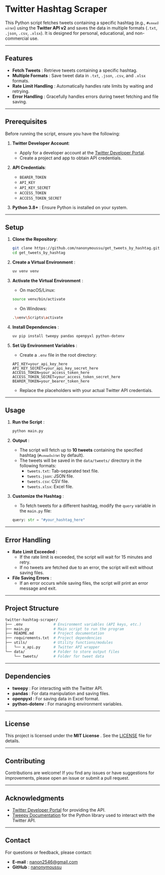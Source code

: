# Twitter Hashtag Scraper

This Python script fetches tweets containing a specific hashtag (e.g., `#แสตมป์อภิวัชร์`) using the **Twitter API v2** and saves the data in multiple formats (`.txt`, `.json`, `.csv`, `.xlsx`). It is designed for personal, educational, and non-commercial use.

---

## Features

- **Fetch Tweets** : Retrieve tweets containing a specific hashtag.
- **Multiple Formats** : Save tweet data in `.txt`, `.json`, `.csv`, and `.xlsx` formats.
- **Rate Limit Handling** : Automatically handles rate limits by waiting and retrying.
- **Error Handling** : Gracefully handles errors during tweet fetching and file saving.

---

## Prerequisites

Before running the script, ensure you have the following:

1. **Twitter Developer Account**:

   - Apply for a developer account at the [Twitter Developer Portal](https://developer.twitter.com/).
   - Create a project and app to obtain API credentials.

2. **API Credentials**:

   - `BEARER_TOKEN`
   - `API_KEY`
   - `API_KEY_SECRET`
   - `ACCESS_TOKEN`
   - `ACCESS_TOKEN_SECRET`

3. **Python 3.8+** : Ensure Python is installed on your system.

---

## Setup

1. **Clone the Repository**:

   ```bash
   git clone https://github.com/nanonymoussu/get_tweets_by_hashtag.git
   cd get_tweets_by_hashtag
   ```

2. **Create a Virtual Environment** :

   ```bash
   uv venv venv
   ```

3. **Activate the Virtual Environment** :

   - On macOS/Linux:

   ```bash
   source venv/bin/activate
   ```

   - On Windows:

   ```bash
   .\venv\Scripts\activate
   ```

4. **Install Dependencies** :

   ```bash
   uv pip install tweepy pandas openpyxl python-dotenv
   ```

5. **Set Up Environment Variables** :

   - Create a `.env` file in the root directory:

   ```env
   API_KEY=your_api_key_here
   API_KEY_SECRET=your_api_key_secret_here
   ACCESS_TOKEN=your_access_token_here
   ACCESS_TOKEN_SECRET=your_access_token_secret_here
   BEARER_TOKEN=your_bearer_token_here
   ```

   - Replace the placeholders with your actual Twitter API credentials.

---

## Usage

1. **Run the Script** :

   ```bash
   python main.py
   ```

2. **Output** :

   - The script will fetch up to **10 tweets** containing the specified hashtag (`#แสตมป์อภิวัชร์` by default).
   - The tweets will be saved in the `data/tweets/` directory in the following formats:
     - `tweets.txt`: Tab-separated text file.
     - `tweets.json`: JSON file.
     - `tweets.csv`: CSV file.
     - `tweets.xlsx`: Excel file.

3. **Customize the Hashtag** :

   - To fetch tweets for a different hashtag, modify the `query` variable in the `main.py` file:

   ```python
   query: str = "#your_hashtag_here"
   ```

---

## Error Handling

- **Rate Limit Exceeded** :
  - If the rate limit is exceeded, the script will wait for 15 minutes and retry.
  - If no tweets are fetched due to an error, the script will exit without saving files.
- **File Saving Errors** :
  - If an error occurs while saving files, the script will print an error message and exit.

---

## Project Structure

```bash
twitter-hashtag-scraper/
├── .env              # Environment variables (API keys, etc.)
├── main.py           # Main script to run the program
├── README.md         # Project documentation
├── requirements.txt  # Project dependencies
├── utils/            # Utility functions/modules
│   └── x_api.py      # Twitter API wrapper
└── data/             # Folder to store output files
    └── tweets/       # Folder for tweet data
```

---

## Dependencies

- **tweepy** : For interacting with the Twitter API.
- **pandas** : For data manipulation and saving files.
- **openpyxl** : For saving data in Excel format.
- **python-dotenv** : For managing environment variables.

---

## License

This project is licensed under the **MIT License** . See the [LICENSE](https://github.com/nanonymoussu/get_tweets_by_hashtag/blob/main/LICENSE) file for details.

---

## Contributing

Contributions are welcome! If you find any issues or have suggestions for improvements, please open an issue or submit a pull request.

---

## Acknowledgments

- [Twitter Developer Portal](https://developer.twitter.com/) for providing the API.
- [Tweepy Documentation](https://docs.tweepy.org/) for the Python library used to interact with the Twitter API.

---

## Contact

For questions or feedback, please contact:

- **E-mail** : [nanon2546@gmail.com](mailto:nanon2546@gmail.com)
- **GitHub** : [nanonymoussu](https://github.com/nanonymoussu)
